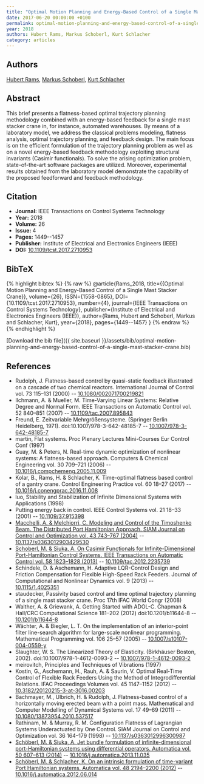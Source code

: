 ```yaml
---
title: "Optimal Motion Planning and Energy-Based Control of a Single Mast Stacker Crane"
date: 2017-06-20 00:00:00 +0100
permalink: optimal-motion-planning-and-energy-based-control-of-a-single-mast-stacker-crane
year: 2018
authors: Hubert Rams, Markus Schoberl, Kurt Schlacher
category: articles
---
```

 
## Authors
[Hubert Rams](authors/hubert-rams), [Markus Schoberl](authors/markus-schoberl), [Kurt Schlacher](authors/kurt-schlacher)
 
## Abstract
This brief presents a flatness-based optimal trajectory planning methodology combined with an energy-based feedback for a single mast stacker crane in, for instance, automated warehouses. By means of a laboratory model, we address the classical problems modeling, flatness analysis, optimal trajectory planning, and feedback design. The main focus is on the efficient formulation of the trajectory planning problem as well as on a novel energy-based feedback methodology exploiting structural invariants (Casimir functionals). To solve the arising optimization problem, state-of-the-art software packages are utilized. Moreover, experimental results obtained from the laboratory model demonstrate the capability of the proposed feedforward and feedback methodology.
 
## Citation
- **Journal:** IEEE Transactions on Control Systems Technology
- **Year:** 2018
- **Volume:** 26
- **Issue:** 4
- **Pages:** 1449--1457
- **Publisher:** Institute of Electrical and Electronics Engineers (IEEE)
- **DOI:** [10.1109/tcst.2017.2710953](https://doi.org/10.1109/tcst.2017.2710953)
 
## BibTeX
{% highlight bibtex %}
{% raw %}
@article{Rams_2018,
  title={{Optimal Motion Planning and Energy-Based Control of a Single Mast Stacker Crane}},
  volume={26},
  ISSN={1558-0865},
  DOI={10.1109/tcst.2017.2710953},
  number={4},
  journal={IEEE Transactions on Control Systems Technology},
  publisher={Institute of Electrical and Electronics Engineers (IEEE)},
  author={Rams, Hubert and Schoberl, Markus and Schlacher, Kurt},
  year={2018},
  pages={1449--1457}
}
{% endraw %}
{% endhighlight %}
 
[Download the bib file]({{ site.baseurl }}/assets/bib/optimal-motion-planning-and-energy-based-control-of-a-single-mast-stacker-crane.bib)
 
## References
- Rudolph, J. Flatness-based control by quasi-static feedback illustrated on a cascade of two chemical reactors. International Journal of Control vol. 73 115–131 (2000) -- [10.1080/002071700219821](https://doi.org/10.1080/002071700219821)
- Ilchmann, A. & Mueller, M. Time-Varying Linear Systems: Relative Degree and Normal Form. IEEE Transactions on Automatic Control vol. 52 840–851 (2007) -- [10.1109/tac.2007.895843](https://doi.org/10.1109/tac.2007.895843)
- Freund, E. Zeitvariable Mehrgrößensysteme. (Springer Berlin Heidelberg, 1971). doi:10.1007/978-3-642-48185-7 -- [10.1007/978-3-642-48185-7](https://doi.org/10.1007/978-3-642-48185-7)
- martin, Flat systems. Proc Plenary Lectures Mini-Courses Eur Control Conf (1997)
- Guay, M. & Peters, N. Real-time dynamic optimization of nonlinear systems: A flatness-based approach. Computers &amp; Chemical Engineering vol. 30 709–721 (2006) -- [10.1016/j.compchemeng.2005.11.009](https://doi.org/10.1016/j.compchemeng.2005.11.009)
- Kolar, B., Rams, H. & Schlacher, K. Time-optimal flatness based control of a gantry crane. Control Engineering Practice vol. 60 18–27 (2017) -- [10.1016/j.conengprac.2016.11.008](https://doi.org/10.1016/j.conengprac.2016.11.008)
- luo, Stability and Stabilization of Infinite Dimensional Systems with Applications (1998)
- Putting energy back in control. IEEE Control Systems vol. 21 18–33 (2001) -- [10.1109/37.915398](https://doi.org/10.1109/37.915398)
- [Macchelli, A. & Melchiorri, C. Modeling and Control of the Timoshenko Beam. The Distributed Port Hamiltonian Approach. SIAM Journal on Control and Optimization vol. 43 743–767 (2004)](modeling-and-control-of-the-timoshenko-beam-the-distributed-port-hamiltonian-approach) -- [10.1137/s0363012903429530](https://doi.org/10.1137/s0363012903429530)
- [Schoberl, M. & Siuka, A. On Casimir Functionals for Infinite-Dimensional Port-Hamiltonian Control Systems. IEEE Transactions on Automatic Control vol. 58 1823–1828 (2013)](on-casimir-functionals-for-infinite-dimensional-port-hamiltonian-control-systems) -- [10.1109/tac.2012.2235739](https://doi.org/10.1109/tac.2012.2235739)
- Schindele, D. & Aschemann, H. Adaptive LQR-Control Design and Friction Compensation for Flexible High-Speed Rack Feeders. Journal of Computational and Nonlinear Dynamics vol. 9 (2013) -- [10.1115/1.4025351](https://doi.org/10.1115/1.4025351)
- staudecker, Passivity based control and time optimal trajectory planning of a single mast stacker crane. Proc 17th IFAC World Congr (2008)
- Walther, A. & Griewank, A. Getting Started with ADOL-C. Chapman &amp; Hall/CRC Computational Science 181–202 (2012) doi:10.1201/b11644-8 -- [10.1201/b11644-8](https://doi.org/10.1201/b11644-8)
- Wächter, A. & Biegler, L. T. On the implementation of an interior-point filter line-search algorithm for large-scale nonlinear programming. Mathematical Programming vol. 106 25–57 (2005) -- [10.1007/s10107-004-0559-y](https://doi.org/10.1007/s10107-004-0559-y)
- Slaughter, W. S. The Linearized Theory of Elasticity. (Birkhäuser Boston, 2002). doi:10.1007/978-1-4612-0093-2 -- [10.1007/978-1-4612-0093-2](https://doi.org/10.1007/978-1-4612-0093-2)
- meirovitch, Principles and Techniques of Vibrations (1997)
- Kostin, G., Aschemann, H., Rauh, A. & Saurin, V. Optimal Real-Time Control of Flexible Rack Feeders Using the Method of Integrodifferential Relations. IFAC Proceedings Volumes vol. 45 1147–1152 (2012) -- [10.3182/20120215-3-at-3016.00203](https://doi.org/10.3182/20120215-3-at-3016.00203)
- Bachmayer, M., Ulbrich, H. & Rudolph, J. Flatness-based control of a horizontally moving erected beam with a point mass. Mathematical and Computer Modelling of Dynamical Systems vol. 17 49–69 (2011) -- [10.1080/13873954.2010.537517](https://doi.org/10.1080/13873954.2010.537517)
- Rathinam, M. & Murray, R. M. Configuration Flatness of Lagrangian Systems Underactuated by One Control. SIAM Journal on Control and Optimization vol. 36 164–179 (1998) -- [10.1137/s0363012996300987](https://doi.org/10.1137/s0363012996300987)
- [Schöberl, M. & Siuka, A. Jet bundle formulation of infinite-dimensional port-Hamiltonian systems using differential operators. Automatica vol. 50 607–613 (2014)](jet-bundle-formulation-of-infinite-dimensional-port-hamiltonian-systems-using-differential-operators) -- [10.1016/j.automatica.2013.11.035](https://doi.org/10.1016/j.automatica.2013.11.035)
- [Schöberl, M. & Schlacher, K. On an intrinsic formulation of time-variant Port Hamiltonian systems. Automatica vol. 48 2194–2200 (2012)](on-an-intrinsic-formulation-of-time-variant-port-hamiltonian-systems) -- [10.1016/j.automatica.2012.06.014](https://doi.org/10.1016/j.automatica.2012.06.014)

